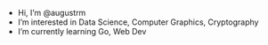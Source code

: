 - Hi, I’m @augustrm
- I’m interested in Data Science, Computer Graphics, Cryptography
- I’m currently learning Go, Web Dev

<!---
augustrm/augustrm is a ✨ special ✨ repository because its `README.md` (this file) appears on your GitHub profile.
You can click the Preview link to take a look at your changes.
--->
